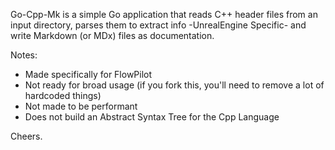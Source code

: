 Go-Cpp-Mk is a simple Go application that reads C++ header files from an input directory, parses them to extract info -UnrealEngine Specific- and write Markdown (or MDx) files as documentation.

Notes:
- Made specifically for FlowPilot
- Not ready for broad usage (if you fork this, you'll need to remove a lot of hardcoded things)
- Not made to be performant
- Does not build an Abstract Syntax Tree for the Cpp Language

Cheers.

